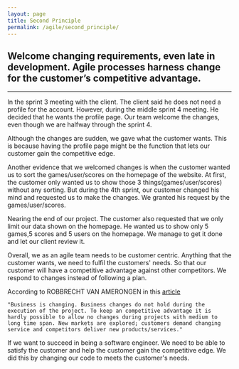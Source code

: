 ```yaml
---
layout: page
title: Second Principle
permalink: /agile/second_principle/
---
```



## Welcome changing requirements, even late in development. Agile processes harness change for the customer’s competitive advantage.
---

In the sprint 3 meeting with the client. The client said he does not need a profile for the account. However, during the middle sprint 4 meeting. He decided that he wants the profile page. Our team welcome the changes, even though we are halfway through the sprint 4. 

Although the changes are sudden, we gave what the customer wants. This is because having the profile page might be the function that lets our customer gain the competitive edge.

Another evidence that we welcomed changes is when the customer wanted us to sort the games/user/scores on the homepage of the website. At first, the customer only wanted us to show those 3 things(games/user/scores) without any sorting. But during the 4th sprint, our customer changed his mind and requested us to make the changes. We granted his request by the games/user/scores.

Nearing the end of our project. The customer also requested that we only limit our data shown on the homepage. He wanted us to show only 5 games,5 scores and 5 users on the homepage. We manage to get it done and let our client review it.

Overall, we as an agile team needs to be customer centric. Anything that the customer wants, we need to fulfil the customers' needs. So that our customer will have a competitive advantage against other competitors. We respond to changes instead of following a plan.

According to ROBBRECHT VAN AMERONGEN in this [article](https://technology.amis.nl/2007/08/24/agile-software-development-the-principles-2-welcome-change/)

    "Business is changing. Business changes do not hold during the execution of the project. To keep an competitive advantage it is hardly possible to allow no changes during projects with medium to long time span. New markets are explored; customers demand changing service and competitors deliver new products/services."

If we want to succeed in being a software engineer. We need to be able to satisfy the customer and help the customer gain the competitive edge. We did this by changing our code to meets the customer's needs.
